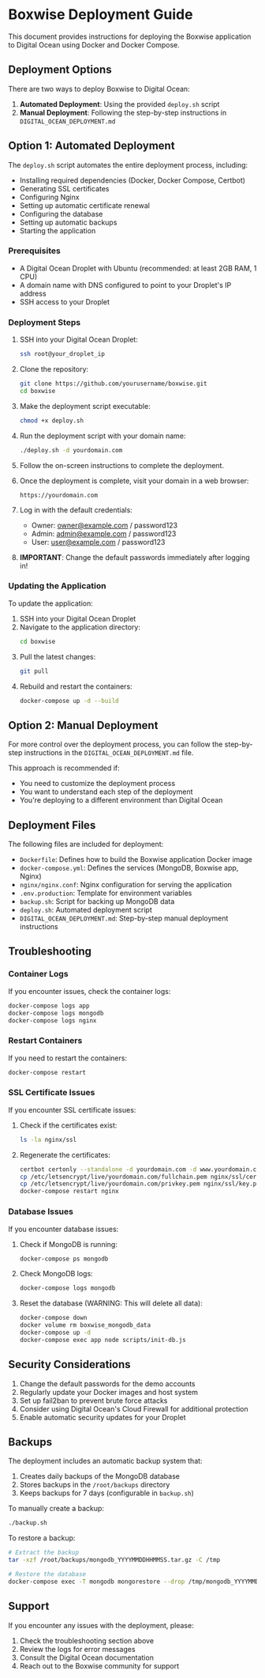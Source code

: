 # Boxwise Deployment Guide

This document provides instructions for deploying the Boxwise application to Digital Ocean using Docker and Docker Compose.

## Deployment Options

There are two ways to deploy Boxwise to Digital Ocean:

1. **Automated Deployment**: Using the provided `deploy.sh` script
2. **Manual Deployment**: Following the step-by-step instructions in `DIGITAL_OCEAN_DEPLOYMENT.md`

## Option 1: Automated Deployment

The `deploy.sh` script automates the entire deployment process, including:

- Installing required dependencies (Docker, Docker Compose, Certbot)
- Generating SSL certificates
- Configuring Nginx
- Setting up automatic certificate renewal
- Configuring the database
- Setting up automatic backups
- Starting the application

### Prerequisites

- A Digital Ocean Droplet with Ubuntu (recommended: at least 2GB RAM, 1 CPU)
- A domain name with DNS configured to point to your Droplet's IP address
- SSH access to your Droplet

### Deployment Steps

1. SSH into your Digital Ocean Droplet:
   ```bash
   ssh root@your_droplet_ip
   ```

2. Clone the repository:
   ```bash
   git clone https://github.com/yourusername/boxwise.git
   cd boxwise
   ```

3. Make the deployment script executable:
   ```bash
   chmod +x deploy.sh
   ```

4. Run the deployment script with your domain name:
   ```bash
   ./deploy.sh -d yourdomain.com
   ```

5. Follow the on-screen instructions to complete the deployment.

6. Once the deployment is complete, visit your domain in a web browser:
   ```
   https://yourdomain.com
   ```

7. Log in with the default credentials:
   - Owner: owner@example.com / password123
   - Admin: admin@example.com / password123
   - User: user@example.com / password123

8. **IMPORTANT**: Change the default passwords immediately after logging in!

### Updating the Application

To update the application:

1. SSH into your Digital Ocean Droplet
2. Navigate to the application directory:
   ```bash
   cd boxwise
   ```
3. Pull the latest changes:
   ```bash
   git pull
   ```
4. Rebuild and restart the containers:
   ```bash
   docker-compose up -d --build
   ```

## Option 2: Manual Deployment

For more control over the deployment process, you can follow the step-by-step instructions in the `DIGITAL_OCEAN_DEPLOYMENT.md` file.

This approach is recommended if:
- You need to customize the deployment process
- You want to understand each step of the deployment
- You're deploying to a different environment than Digital Ocean

## Deployment Files

The following files are included for deployment:

- `Dockerfile`: Defines how to build the Boxwise application Docker image
- `docker-compose.yml`: Defines the services (MongoDB, Boxwise app, Nginx)
- `nginx/nginx.conf`: Nginx configuration for serving the application
- `.env.production`: Template for environment variables
- `backup.sh`: Script for backing up MongoDB data
- `deploy.sh`: Automated deployment script
- `DIGITAL_OCEAN_DEPLOYMENT.md`: Step-by-step manual deployment instructions

## Troubleshooting

### Container Logs

If you encounter issues, check the container logs:

```bash
docker-compose logs app
docker-compose logs mongodb
docker-compose logs nginx
```

### Restart Containers

If you need to restart the containers:

```bash
docker-compose restart
```

### SSL Certificate Issues

If you encounter SSL certificate issues:

1. Check if the certificates exist:
   ```bash
   ls -la nginx/ssl
   ```

2. Regenerate the certificates:
   ```bash
   certbot certonly --standalone -d yourdomain.com -d www.yourdomain.com
   cp /etc/letsencrypt/live/yourdomain.com/fullchain.pem nginx/ssl/cert.pem
   cp /etc/letsencrypt/live/yourdomain.com/privkey.pem nginx/ssl/key.pem
   docker-compose restart nginx
   ```

### Database Issues

If you encounter database issues:

1. Check if MongoDB is running:
   ```bash
   docker-compose ps mongodb
   ```

2. Check MongoDB logs:
   ```bash
   docker-compose logs mongodb
   ```

3. Reset the database (WARNING: This will delete all data):
   ```bash
   docker-compose down
   docker volume rm boxwise_mongodb_data
   docker-compose up -d
   docker-compose exec app node scripts/init-db.js
   ```

## Security Considerations

1. Change the default passwords for the demo accounts
2. Regularly update your Docker images and host system
3. Set up fail2ban to prevent brute force attacks
4. Consider using Digital Ocean's Cloud Firewall for additional protection
5. Enable automatic security updates for your Droplet

## Backups

The deployment includes an automatic backup system that:

1. Creates daily backups of the MongoDB database
2. Stores backups in the `/root/backups` directory
3. Keeps backups for 7 days (configurable in `backup.sh`)

To manually create a backup:

```bash
./backup.sh
```

To restore a backup:

```bash
# Extract the backup
tar -xzf /root/backups/mongodb_YYYYMMDDHHMMSS.tar.gz -C /tmp

# Restore the database
docker-compose exec -T mongodb mongorestore --drop /tmp/mongodb_YYYYMMDDHHMMSS/dump
```

## Support

If you encounter any issues with the deployment, please:

1. Check the troubleshooting section above
2. Review the logs for error messages
3. Consult the Digital Ocean documentation
4. Reach out to the Boxwise community for support
